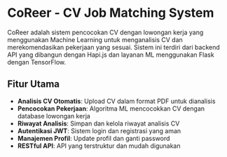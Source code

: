 # CoReer - CV Job Matching System

CoReer adalah sistem pencocokan CV dengan lowongan kerja yang menggunakan Machine Learning untuk menganalisis CV dan merekomendasikan pekerjaan yang sesuai. Sistem ini terdiri dari backend API yang dibangun dengan Hapi.js dan layanan ML menggunakan Flask dengan TensorFlow.

## Fitur Utama

- **Analisis CV Otomatis**: Upload CV dalam format PDF untuk dianalisis
- **Pencocokan Pekerjaan**: Algoritma ML mencocokkan CV dengan database lowongan kerja
- **Riwayat Analisis**: Simpan dan kelola riwayat analisis CV
- **Autentikasi JWT**: Sistem login dan registrasi yang aman
- **Manajemen Profil**: Update profil dan ganti password
- **RESTful API**: API yang terstruktur dan mudah digunakan
